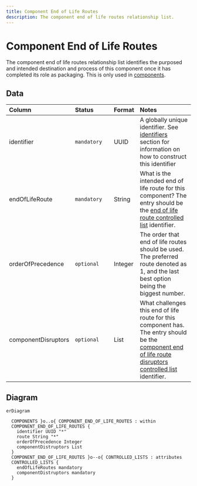 ```yaml
---
title: Component End of Life Routes
description: The component end of life routes relationship list.
---
```


# Component End of Life Routes

The component end of life routes relationship list identifies the purposed and intended destination and process of this component once it has completed its role as packaging. This is only used in [components](../schema/components.md).

## Data
|Column|<div style="width:90px">Status</div>|Format|Notes|
|:-|:-|:-|:-|
|identifier|`mandatory`|UUID|A globally unique identifier. See [identifiers](../identifiers/index.md) section for information on how to construct this identifier|
|endOfLifeRoute|`mandatory`|String|What is the intended end of life route for this component? The entry should be the [end of life route controlled list](../controlled-lists/end-of-life-routes.md) identifier.|
|orderOfPrecedence|`optional`|Integer|The order that end of life routes should be used. The preferred route denoted as 1, and the last best option being the biggest number.|
|componentDisruptors|`optional`|List|What challenges this end of life route for this component has. The entry should be the [component end of life route disruptors controlled list](../controlled-lists/component-disruptors.md) identifier.|

## Diagram

``` mermaid
erDiagram

  COMPONENTS }o..o{ COMPONENT_END_OF_LIFE_ROUTES : within
  COMPONENT_END_OF_LIFE_ROUTES {
    identifier UUID "*"
    route String "*"
    orderOfPrecedence Integer
    componentDistruptors List
  }
  COMPONENT_END_OF_LIFE_ROUTES }o--o{ CONTROLLED_LISTS : attributes
  CONTROLLED_LISTS {
    endOfLifeRoutes mandatory
    componentDistruptors mandatory
  }
```